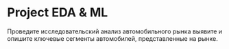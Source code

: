# Project EDA & ML 
Проведите исследовательский анализ автомобильного рынка
выявите и опишите ключевые сегменты автомобилей, представленные на рынке.

